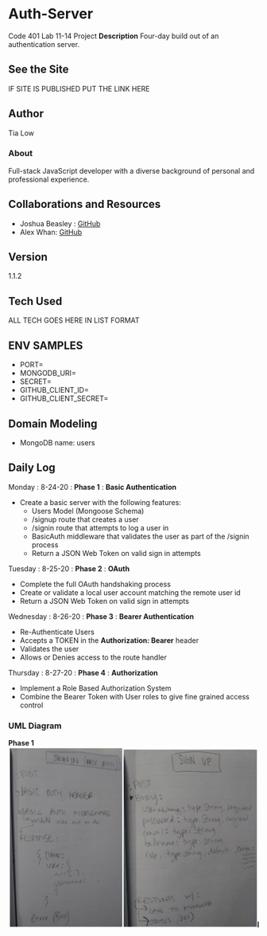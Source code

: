 # Auth-Server
Code 401 Lab 11-14 Project
**Description**
Four-day build out of an authentication server.

## See the Site
IF SITE IS PUBLISHED PUT THE LINK HERE

## Author
Tia Low

### About
Full-stack JavaScript developer with a diverse background of personal and professional experience.

## Collaborations and Resources
- Joshua Beasley : [GitHub](https://github.com/beasleyDOTcom)
- Alex Whan: [GitHub](https://github.com/alex-whan)

## Version
1.1.2

## Tech Used
ALL TECH GOES HERE IN LIST FORMAT

## ENV SAMPLES
- PORT=
- MONGODB_URI=
- SECRET=
- GITHUB_CLIENT_ID=
- GITHUB_CLIENT_SECRET=

## Domain Modeling
- MongoDB name: users

## Daily Log
Monday : 8-24-20 : **Phase 1** : **Basic Authentication**
- Create a basic server with the following features:
  - Users Model (Mongoose Schema)
  - /signup route that creates a user
  - /signin route that attempts to log a user in
  - BasicAuth middleware that validates the user as part of the /signin process
  - Return a JSON Web Token on valid sign in attempts

Tuesday : 8-25-20 : **Phase 2** : **OAuth**
- Complete the full OAuth handshaking process
- Create or validate a local user account matching the remote user id
- Return a JSON Web Token on valid sign in attempts

Wednesday : 8-26-20 : **Phase 3** : **Bearer Authentication**
- Re-Authenticate Users
- Accepts a TOKEN in the **Authorization: Bearer** header
- Validates the user
- Allows or Denies access to the route handler

Thursday : 8-27-20 : **Phase 4** : **Authorization**
- Implement a Role Based Authorization System
- Combine the Bearer Token with User roles to give fine grained access control

<!-- ### Swagger Hub Documentation
https://app.swaggerhub.com/apis/TiaLow/online-store/0.1#/info -->

### UML Diagram
**Phase 1**![UML Diagram](./img/UML3.png)